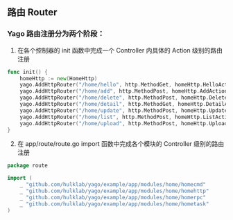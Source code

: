 ## 路由 Router

### Yago 路由注册分为两个阶段：

1. 在各个控制器的 init 函数中完成一个 Controller 内具体的 Action 级别的路由注册

```go
func init() {
	homeHttp := new(HomeHttp)
	yago.AddHttpRouter("/home/hello", http.MethodGet, homeHttp.HelloAction, homeHttp)
	yago.AddHttpRouter("/home/add", http.MethodPost, homeHttp.AddAction, homeHttp)
	yago.AddHttpRouter("/home/delete", http.MethodPost, homeHttp.DeleteAction, homeHttp)
	yago.AddHttpRouter("/home/detail", http.MethodGet, homeHttp.DetailAction, homeHttp)
	yago.AddHttpRouter("/home/update", http.MethodPost, homeHttp.UpdateAction, homeHttp)
	yago.AddHttpRouter("/home/list", http.MethodPost, homeHttp.ListAction, homeHttp)
	yago.AddHttpRouter("/home/upload", http.MethodPost, homeHttp.UploadAction, homeHttp)
}
```

2. 在 app/route/route.go import 函数中完成各个模块的 Controller 级别的路由注册

```go
package route

import (
	_ "github.com/hulklab/yago/example/app/modules/home/homecmd"
	_ "github.com/hulklab/yago/example/app/modules/home/homehttp"
	_ "github.com/hulklab/yago/example/app/modules/home/homerpc"
	_ "github.com/hulklab/yago/example/app/modules/home/hometask"
)

```

